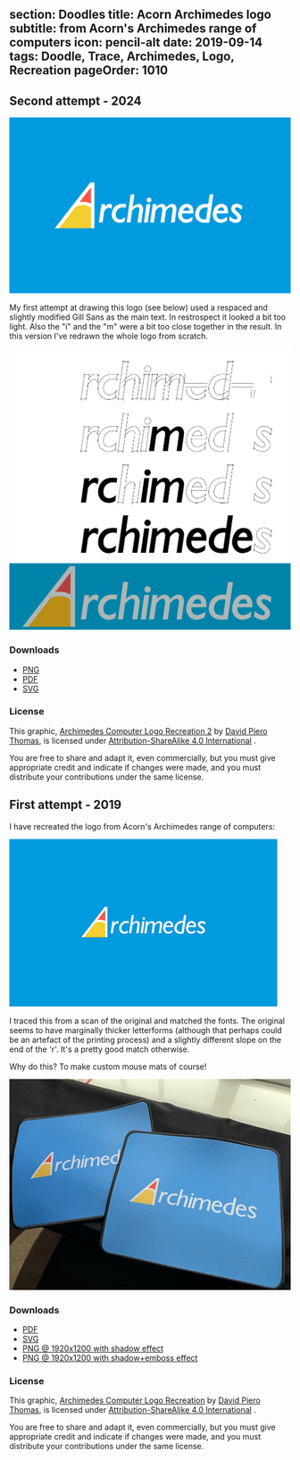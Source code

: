 section: Doodles
title: Acorn Archimedes logo
subtitle: from Acorn's Archimedes range of computers
icon: pencil-alt
date: 2019-09-14
tags: Doodle, Trace, Archimedes, Logo, Recreation
pageOrder: 1010
----

## Second attempt - 2024

![Acorn Archimedes logo](archimedes/archimedes-again.png)

My first attempt at drawing this logo (see below) used a respaced and slightly modified Gill Sans as the main text. In restrospect it looked a bit too light. Also the "i" and the "m" were a bit too close together in the result. In this version I've redrawn the whole logo from scratch.

![Acorn Archimedes logo](archimedes/progress.png)

### Downloads

* [PNG](archimedes/archimedes-again.png)
* [PDF](archimedes/archimedes-again.pdf)
* [SVG](archimedes/archimedes-again.svg)

### License

<p xmlns:dct="http://purl.org/dc/terms/" xmlns:cc="http://creativecommons.org/ns#">This graphic, <a rel="cc:attributionURL" property="dct:title" href="http://www.davespace.co.uk/doodles/archimedes.html">Archimedes Computer Logo Recreation 2</a> by <a rel="cc:attributionURL dct:creator" property="cc:attributionName" href="http://www.davespace.co.uk/">David Piero Thomas</a>, is licensed under <a rel="license" href="https://creativecommons.org/licenses/by-sa/4.0?ref=chooser-v1" target="_blank" rel="license noopener noreferrer" style="display:inline-block;">Attribution-ShareAlike 4.0 International</a> <i class="fab fa-creative-commons"></i><i class="fab fa-creative-commons-by"></i><i class="fab fa-creative-commons-sa"></i>.</p>

You are free to share and adapt it, even commercially, but you must give appropriate credit and indicate if changes were made, and you must distribute your contributions under the same license.</p>

## First attempt - 2019

I have recreated the logo from Acorn's Archimedes range of computers:

![Acorn Archimedes logo](archimedes/archimedes.png)

I traced this from a scan of the original and matched the fonts. The original seems to have marginally thicker letterforms (although that perhaps could be an artefact of the printing process) and a slightly different slope on the end of the 'r'. It's a pretty good match otherwise.

Why do this? To make custom mouse mats of course!

![Acorn Archimedes mouse mats](archimedes/archimedes.mouse.mats.jpg)

### Downloads

* [PDF](archimedes/archimedes.pdf)
* [SVG](archimedes/archimedes.svg)
* [PNG @ 1920x1200 with shadow effect](archimedes/archimedes.1920x1200.png)
* [PNG @ 1920x1200 with shadow+emboss effect](archimedes/archimedes.1920x1200.3d.png)

### License

<p xmlns:dct="http://purl.org/dc/terms/" xmlns:cc="http://creativecommons.org/ns#">This graphic, <a rel="cc:attributionURL" property="dct:title" href="http://www.davespace.co.uk/doodles/archimedes.html">Archimedes Computer Logo Recreation</a> by <a rel="cc:attributionURL dct:creator" property="cc:attributionName" href="http://www.davespace.co.uk/">David Piero Thomas</a>, is licensed under <a rel="license" href="https://creativecommons.org/licenses/by-sa/4.0?ref=chooser-v1" target="_blank" rel="license noopener noreferrer" style="display:inline-block;">Attribution-ShareAlike 4.0 International</a> <i class="fab fa-creative-commons"></i><i class="fab fa-creative-commons-by"></i><i class="fab fa-creative-commons-sa"></i>.</p>

You are free to share and adapt it, even commercially, but you must give appropriate credit and indicate if changes were made, and you must distribute your contributions under the same license.</p>
